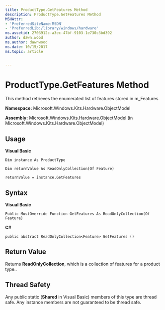 ```yaml
---
title: ProductType.GetFeatures Method
description: ProductType.GetFeatures Method
MSHAttr:
- 'PreferredSiteName:MSDN'
- 'PreferredLib:/library/windows/hardware'
ms.assetid: 2703912c-a3ec-47bf-9103-1e730c3bd392
author: dawn.wood
ms.author: dawnwood
ms.date: 10/15/2017
ms.topic: article


---
```


# ProductType.GetFeatures Method


This method retrieves the enumerated list of features stored in m\_Features.

**Namespace:** Microsoft.Windows.Kits.Hardware.ObjectModel

**Assembly:** Microsoft.Windows.Kits.Hardware.ObjectModel (in Microsoft.Windows.Kits.Hardware.ObjectModel)

## <span id="Usage"></span><span id="usage"></span><span id="USAGE"></span>Usage


**Visual Basic**

`Dim instance As ProductType`

`Dim returnValue As ReadOnlyCollection(Of Feature)`

`returnValue = instance.GetFeatures`

## <span id="Syntax"></span><span id="syntax"></span><span id="SYNTAX"></span>Syntax


**Visual Basic**

`Public MustOverride Function GetFeatures As ReadOnlyCollection(Of Feature)`

**C#**

`public abstract ReadOnlyCollection<Feature> GetFeatures ()`

## <span id="Return_Value"></span><span id="return_value"></span><span id="RETURN_VALUE"></span>Return Value


Returns **ReadOnlyCollection**, which is a collection of features for a product type..

## <span id="Thread_Safety"></span><span id="thread_safety"></span><span id="THREAD_SAFETY"></span>Thread Safety


Any public static (**Shared** in Visual Basic) members of this type are thread safe. Any instance members are not guaranteed to be thread safe.

 

 






